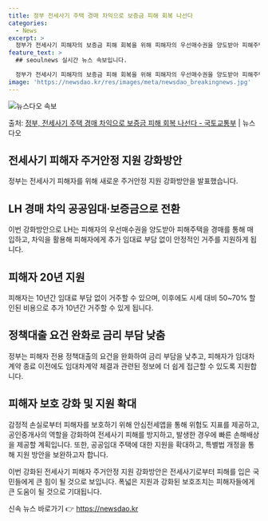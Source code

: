 ```yaml
---
title: 정부 전세사기 주택 경매 차익으로 보증금 피해 회복 나선다
categories:
  - News
excerpt: >
  정부가 전세사기 피해자의 보증금 피해 회복을 위해 피해자의 우선매수권을 양도받아 피해주택을 경매를 통해 매입…
feature_text: >
  ## seoulnews 실시간 뉴스 속보입니다.

  정부가 전세사기 피해자의 보증금 피해 회복을 위해 피해자의 우선매수권을 양도받아 피해주택을 경매를 통해 매입…
image: 'https://newsdao.kr/res/images/meta/newsdao_breakingnews.jpg'
---
```


![뉴스다오 속보](https://newsdao.kr/res/images/meta/newsdao_breakingnews.jpg)

<p>출처: <a href="https://newsdao.kr/3925" rel="dofollow">정부, 전세사기 주택 경매 차익으로 보증금 피해 회복 나선다 - 국토교통부</a> | 뉴스다오</p>

<h2 data-ke-size="size26">전세사기 피해자 주거안정 지원 강화방안</h2>

정부는 전세사기 피해자를 위해 새로운 주거안정 지원 강화방안을 발표했습니다.

<h2 data-ke-size="size24">LH 경매 차익 공공임대·보증금으로 전환</h2>

이번 강화방안으로 LH는 피해자의 우선매수권을 양도받아 피해주택을 경매를 통해 매입하고, 차익을 활용해 피해자에게 추가 임대료 부담 없이 안정적인 거주를 지원하게 됩니다.

<h2 data-ke-size="size24">피해자 20년 지원</h2>

피해자는 10년간 임대료 부담 없이 거주할 수 있으며, 이후에도 시세 대비 50~70% 할인된 비용으로 추가 10년간 거주할 수 있게 됩니다.

<h2 data-ke-size="size24">정책대출 요건 완화로 금리 부담 낮춤</h2>

정부는 피해자 전용 정책대출의 요건을 완화하여 금리 부담을 낮추고, 피해자가 임대차계약 종료 이전에도 임대차계약 체결과 관련된 정보에 더 쉽게 접근할 수 있도록 지원합니다.

<h2 data-ke-size="size24">피해자 보호 강화 및 지원 확대</h2>

감정적 손실로부터 피해자를 보호하기 위해 안심전세앱을 통해 위험도 지표를 제공하고, 공인중개사의 역할을 강화하여 전세사기 피해를 방지하고, 발생한 경우에 빠른 손해배상을 제공할 계획입니다. 또한, 공공임대 주택에 대한 지원을 확대하고, 특별법 개정을 통해 지원 방안을 보완하고자 합니다.

이번 강화된 전세사기 피해자 주거안정 지원 강화방안은 전세사기로부터 피해를 입은 국민들에게 큰 힘이 될 것으로 보입니다. 폭넓은 지원과 강화된 보호조치는 피해자들에게 큰 도움이 될 것으로 기대됩니다. 

신속 뉴스 바로가기 👉 <a href="https://newsdao.kr" rel="dofollow">https://newsdao.kr</a>


